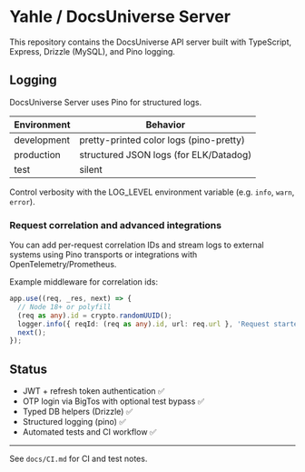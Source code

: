 # Yahle / DocsUniverse Server

This repository contains the DocsUniverse API server built with TypeScript, Express, Drizzle (MySQL), and Pino logging.

## Logging

DocsUniverse Server uses Pino for structured logs.

| Environment | Behavior |
|-------------|----------|
| development | pretty-printed color logs (pino-pretty) |
| production  | structured JSON logs (for ELK/Datadog) |
| test        | silent |

Control verbosity with the LOG_LEVEL environment variable (e.g. `info`, `warn`, `error`).

### Request correlation and advanced integrations

You can add per-request correlation IDs and stream logs to external systems using Pino transports or integrations with OpenTelemetry/Prometheus.

Example middleware for correlation ids:

```ts
app.use((req, _res, next) => {
  // Node 18+ or polyfill
  (req as any).id = crypto.randomUUID();
  logger.info({ reqId: (req as any).id, url: req.url }, 'Request started');
  next();
});
```

## Status

- JWT + refresh token authentication ✅
- OTP login via BigTos with optional test bypass ✅
- Typed DB helpers (Drizzle) ✅
- Structured logging (pino) ✅
- Automated tests and CI workflow ✅

---

See `docs/CI.md` for CI and test notes.